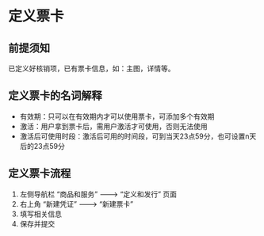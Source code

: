 # 定义票卡

## 前提须知

已定义好核销项，已有票卡信息，如：主图，详情等。

## 定义票卡的名词解释

* 有效期：只可以在有效期内才可以使用票卡，可添加多个有效期
* 激活：用户拿到票卡后，需用户激活才可使用，否则无法使用
* 激活后可使用时段：激活后可用的时间段，可到当天23点59分，也可设置n天后的23点59分

## 定义票卡流程

1. 左侧导航栏 “商品和服务” ---&gt; “定义和发行” 页面
2. 右上角 “新建凭证” ---&gt; “新建票卡”
3. 填写相关信息
4. 保存并提交

